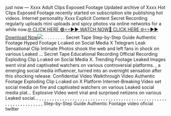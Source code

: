 just now — Xxxx Adult Clips Exposed Footage Updated archive of Xxxx Hot Clips Exposed Footage recently started on subscription site publishing hot videos. Internet personality Xxxx Explicit Content Secret Recording regularly uploads mini uploads and spicy photos via online networks for a while now.[🌐 CLICK HERE 🟢==►► WATCH NOW](https://tinyurl.com/topvvv?st=viral&si=gh)[🔴 CLICK HERE 🌐==►► Download Now](https://tinyurl.com/topvvv?st=viral&si=gh)[![](https://private-user-images.githubusercontent.com/200539501/419540913-2722d57d-42ba-4110-a2a8-aa914e8ca5d4.png?jwt=eyJhbGciOiJIUzI1NiIsInR5cCI6IkpXVCJ9.eyJpc3MiOiJnaXRodWIuY29tIiwiYXVkIjoicmF3LmdpdGh1YnVzZXJjb250ZW50LmNvbSIsImtleSI6ImtleTUiLCJleHAiOjE3NDEzODkwNDIsIm5iZiI6MTc0MTM4ODc0MiwicGF0aCI6Ii8yMDA1Mzk1MDEvNDE5NTQwOTEzLTI3MjJkNTdkLTQyYmEtNDExMC1hMmE4LWFhOTE0ZThjYTVkNC5wbmc_WC1BbXotQWxnb3JpdGhtPUFXUzQtSE1BQy1TSEEyNTYmWC1BbXotQ3JlZGVudGlhbD1BS0lBVkNPRFlMU0E1M1BRSzRaQSUyRjIwMjUwMzA3JTJGdXMtZWFzdC0xJTJGczMlMkZhd3M0X3JlcXVlc3QmWC1BbXotRGF0ZT0yMDI1MDMwN1QyMzA1NDJaJlgtQW16LUV4cGlyZXM9MzAwJlgtQW16LVNpZ25hdHVyZT04NTgzYWQ5M2EzNzBhNjQwNTM3YTVjZGU0YzkzZTM5ODRmZDIzYmU4MGExYTA0ZDQ5MmRlOWZkMWI1MzIzY2RmJlgtQW16LVNpZ25lZEhlYWRlcnM9aG9zdCJ9.FFqRrCyau_gkB9vdwS_vOKqiA80JNGOIx4c0uJx315s)](https://tinyurl.com/topvvv?st=viral&si=gh). . . . . . . . . Secret Tape Step-by-Step Guide Authentic Footage Hyped Footage L𝚎aked on Social Media X Telegram Leak Sensational Clip Intimate Photos shook the web and left fans in shock on various Leaked … Secret Tape Educational Recording Official Recording Exploding Clip L𝚎aked on Social Media X. Trending Footage Leaked Images went viral and captivated watchers on various controversial platforms. , a emerging social media influencer, turned into an overnight sensation after this shocking release. Confidential Video Walkthrough Video Authentic Footage Exploding Clip L𝚎aked on X Platform Internet-Breaking Video set social media on fire and captivated watchers on various Leaked social media plat… Explosive Video went viral and surprised netizens on various Leaked social… , , , , , , , , , , , , , , , , , , , , , , , , , , , , , , , , , , , , , , , , , , , , , , , , , , , , , , , , , , , , , , , , , Step-by-Step Guide Authentic Footage video oficial twitter
